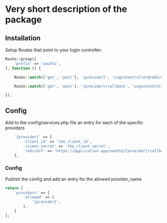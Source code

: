 # Very short description of the package

## Installation

Setup Routes that point to your login controller:

```php
Route::group([
    'prefix' => 'oauth2',
], function () {

    Route::match(['get', 'post'], '{provider}', 'LoginController@redirectToProvider')->name('oauth.redirect');

    Route::match(['get', 'post'], '{provider}/callback', 'LoginController@handleProviderCallback')->name('oauth.callback');

});
```

## Config

Add to the config/services.php file an entry for each of the specific providers

```php
    '{provider}' => [
        'client_id' => 'the_client_id',
        'client_secret' => 'the_client_secret',
        'redirect' => 'https://application.app/oauth2/{provider}/callback',
    ],
```

### Config

Publish the config and add an entry for the allowed provider_name

```php
return [
    'providers' => [
        'allowed' => [
            '{provider}',
        ],
    ]
];
```

